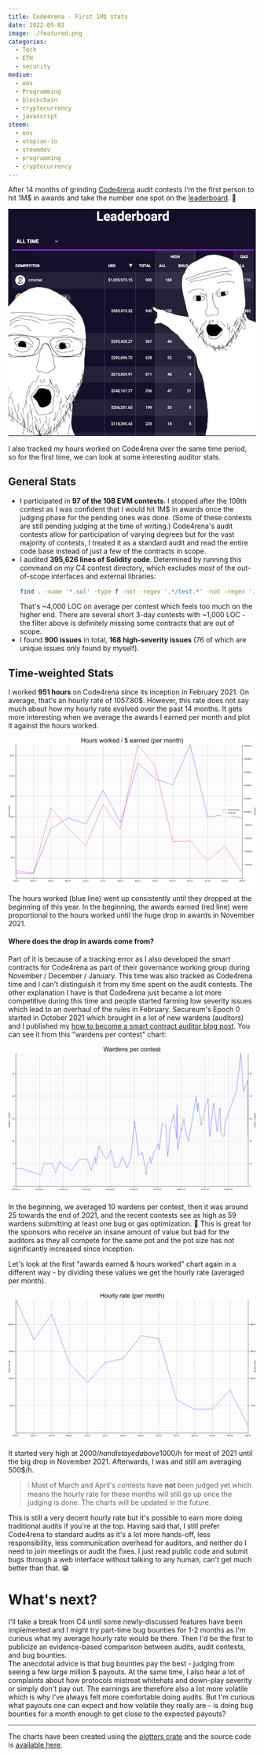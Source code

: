 ```yaml
---
title: Code4rena - First 1M$ stats
date: 2022-05-02
image: ./featured.png
categories:
  - Tech
  - ETH
  - security
medium:
  - eos
  - Programming
  - blockchain
  - cryptocurrency
  - javascript
steem:
  - eos
  - utopian-io
  - steemdev
  - programming
  - cryptocurrency
---
```




After 14 months of grinding [Code4rena](https://code4rena.com/) audit contests I'm the first person to hit 1M$ in awards and take the number one spot on the [leaderboard](https://web.archive.org/web/20220503203405/https://code4rena.com/leaderboard). 🥳

![Leaderboard Number One](./featured.png)

I also tracked my hours worked on Code4rena over the same time period, so for the first time, we can look at some interesting auditor stats.

## General Stats

- I participated in **97 of the 108 EVM contests**. I stopped after the 108th contest as I was confident that I would hit 1M$ in awards once the judging phase for the pending ones was done. (Some of these contests are still pending judging at the time of writing.) Code4rena's audit contests allow for participation of varying degrees but for the vast majority of contests, I treated it as a standard audit and read the entire code base instead of just a few of the contracts in scope.
- I audited **395,626 lines of Solidity code**. Determined by running this command on my C4 contest directory, which excludes _most_ of the out-of-scope interfaces and external libraries:
    ```bash
    find . -name '*.sol' -type f -not -regex '.*/test.*' -not -regex '.*/interface.*' -not -regex '.*/node_modules.*' -not -regex '.*/openzeppelin.*' -not -regex '.*/@openzeppelin.*' -not -regex '.*/mock.*' | sort -n | xargs wc -l &> c4.log
    ```
    That's ~4,000 LOC on average per contest which feels too much on the higher end. There are several short 3-day contests with ~1,000 LOC - the filter above is definitely missing some contracts that are out of scope.
- I found **900 issues** in total, **168 high-severity issues** (76 of which are unique issues only found by myself).

## Time-weighted Stats

I worked **951 hours** on Code4rena since its inception in February 2021. On average, that's an hourly rate of 1057.80$.
However, this rate does not say much about how my hourly rate evolved over the past 14 months.
It gets more interesting when we average the awards I earned per month and plot it against the hours worked.

![Awards and hours worked per month](./work_awards_dual.png)

The hours worked (blue line) went up consistently until they dropped at the beginning of this year.
In the beginning, the awards earned (red line) were proportional to the hours worked until the huge drop in awards in November 2021.  

#### Where does the drop in awards come from?

Part of it is because of a tracking error as I also developed the smart contracts for Code4rena as part of their governance working group during November / December / January. This time was also tracked as Code4rena time and I can't distinguish it from my time spent on the audit contests.
The other explanation I have is that Code4rena just became a lot more competitive during this time and people started farming low severity issues which lead to an overhaul of the rules in February. Secureum's Epoch 0 started in October 2021 which brought in a lot of new wardens (auditors) and I published my [how to become a smart contract auditor blog post](/how-to-become-a-smart-contract-auditor/).
You can see it from this "wardens per contest" chart:

![Wardens per contest](./wardens_per_contest.png)

In the beginning, we averaged 10 wardens per contest, then it was around 25 towards the end of 2021, and the recent contests see as high as 59 wardens submitting at least one bug or gas optimization. 👀
This is great for the sponsors who receive an insane amount of value but bad for the auditors as they all compete for the same pot and the pot size has not significantly increased since inception.

Let's look at the first "awards earned & hours worked" chart again in a different way - by dividing these values we get the hourly rate (averaged per month).

![Hourly rate](./hourly_rate.png)

It started very high at 2000$/h and I stayed above 1000$/h for most of 2021 until the big drop in November 2021.
Afterwards, I was and still am averaging 500$/h.

> ❕ Most of March and April's contests have **not** been judged yet which means the hourly rate for these months will still go up once the judging is done. The charts will be updated in the future.

This is still a very decent hourly rate but it's possible to earn more doing traditional audits if you're at the top. Having said that, I still prefer Code4rena to standard audits as it's a lot more hands-off, less responsibility, less communication overhead for auditors, and neither do I need to join meetings or audit the fixes.
I just read public code and submit bugs through a web interface without talking to any human, can't get much better than that. 😁

# What's next?

I'll take a break from C4 until some newly-discussed features have been implemented and I might try part-time bug bounties for 1-2 months as I'm curious what my average hourly rate would be there.
Then I'd be the first to publicize an evidence-based comparison between audits, audit contests, and bug bounties.  
The anecdotal advice is that bug bounties pay the best - judging from seeing a few large million $ payouts.
At the same time, I also hear a lot of complaints about how protocols mistreat whitehats and down-play severity or simply don't pay out.
The earnings are therefore also a lot more volatile which is why I've always felt more comfortable doing audits. 
But I'm curious what payouts one can expect and how volatile they really are - is doing bug bounties for a month enough to get close to the expected payouts?

---

The charts have been created using the [plotters crate](https://crates.io/crates/plotters) and the source code is [available here](https://github.com/MrToph/c4-stats).
